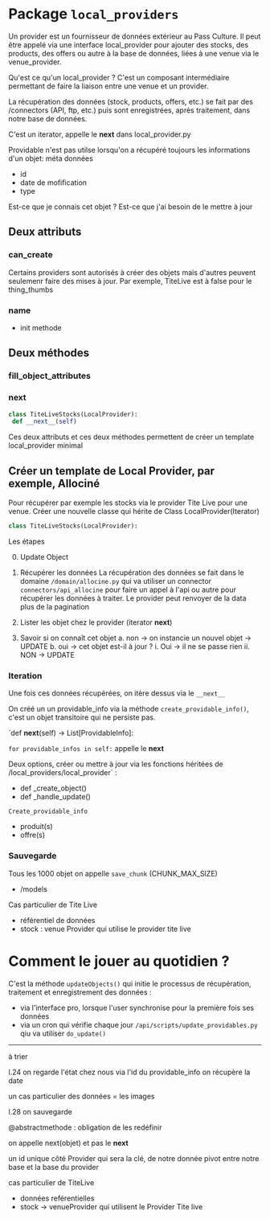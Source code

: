 # Package `local_providers`

Un provider est un fournisseur de données extérieur au Pass Culture.
Il peut être appelé via une interface local_provider pour ajouter des stocks, des products, des offers ou autre à la base de données, liées à une venue via le venue_provider.

Qu'est ce qu'un local_provider ?
C'est un composant intermédiaire permettant de faire la liaison entre une venue et un provider.

La récupération des données (stock, products, offers, etc.) se fait par des /connectors (API, ftp, etc.) puis sont enregistrées, après traitement, dans notre base de données.

C'est un iterator, appelle le __next__ dans local_provider.py


Providable n'est pas utilse lorsqu'on a récupéré toujours les informations d'un objet:
méta données 
- id
- date de mofification
- type

Est-ce que je connais cet objet ? Est-ce que j'ai besoin de le mettre à jour

## Deux attributs 

###  can_create 
Certains providers sont autorisés à créer des objets mais d'autres peuvent seulemenr faire des mises à jour.
Par exemple, TiteLive est à false pour le thing_thumbs

### name 

+ init methode

## Deux méthodes
### fill_object_attributes


### __next__

 ```python
 class TiteLiveStocks(LocalProvider):
  def __next__(self)
 ```


Ces deux attributs et ces deux méthodes permettent de créer un template local_provider minimal


## Créer un template de Local Provider, par exemple, Allociné

Pour récupérer par exemple les stocks via le provider Tite Live pour une venue.
Créer une nouvelle classe qui hérite de Class LocalProvider(Iterator)

 ```python
 class TiteLiveStocks(LocalProvider):
 ```

Les étapes 

0. Update Object

1. Récupérer les données 
    La récupération des données se fait dans le domaine `/domain/allocine.py` qui va utiliser un connector `connectors/api_allocine` pour faire un appel à l'api ou autre pour récupérer les données à traiter.
    Le provider peut renvoyer de la data plus de la pagination

2. Lister les objet chez le provider (iterator __next__)

3. Savoir si on connaît cet objet
    a. non -> on instancie un nouvel objet -> UPDATE
    b. oui -> cet objet est-il à jour ?
        i. Oui -> il ne se passe rien
        ii. NON -> UPDATE






### Iteration

Une fois ces données récupérées, on itère dessus via le `__next__`

On créé un un providable_info via la méthode `create_providable_info()`, c'est un objet transitoire qui ne persiste pas.

`def __next__(self) -> List[ProvidableInfo]:


 `for providable_infos in self:`
 appelle le __next__

 Deux options, créer ou mettre à jour via les fonctions héritées de /local_providers/local_provider`
 :
 - def _create_object()
 - def _handle_update()


 `Create_providable_info` 
 - produit(s)
 - offre(s)

### Sauvegarde

Tous les 1000 objet on appelle `save_chunk` (CHUNK_MAX_SIZE)

 - /models
 
 Cas particulier de Tite Live
 - référentiel de données
 - stock : venue Provider qui utilise le provider tite live
 
# Comment le jouer au quotidien ?

C'est la méthode `updateObjects()` qui initie le processus de récupération, traitement et enregistrement des données :
- via l'interface pro, lorsque l'user synchronise pour la première fois ses données
- via un cron qui vérifie chaque jour `/api/scripts/update_providables.py` qiu va utiliser `do_update()`




---- 
à trier

l.24 on regarde l'état chez nous via l'id du providable_info
on récupère la date

un cas particulier des données = les images

l.28 on sauvegarde

@abstractmethode  : obligation de les redéfinir

on appelle next(objet) et pas le __next__

un id unique côté Provider qui sera la clé, de notre donnée pivot entre notre base et la base du provider


cas particulier de TiteLive
- données reférentielles
- stock -> venueProvider qui utilisent le Provider Tite live
